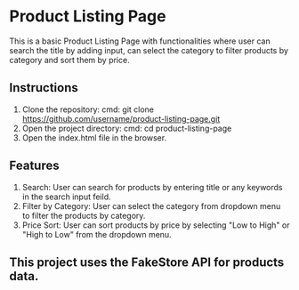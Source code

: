 # Product Listing Page

This is a basic Product Listing Page with functionalities where user can search the title by adding input, can select the category to filter products by category and sort them by price.

## Instructions
1. Clone the repository:
    cmd: git clone https://github.com/username/product-listing-page.git
2. Open the project directory:
    cmd: cd product-listing-page
3. Open the index.html file in the browser.

## Features
1. Search: User can search for products by entering title or any keywords in the search input feild.
2. Filter by Category: User can select the category from dropdown menu to filter the products by category.
3. Price Sort: User can sort products by price by selecting "Low to High" or "High to Low" from the dropdown menu.

## This project uses the FakeStore API for products data.
